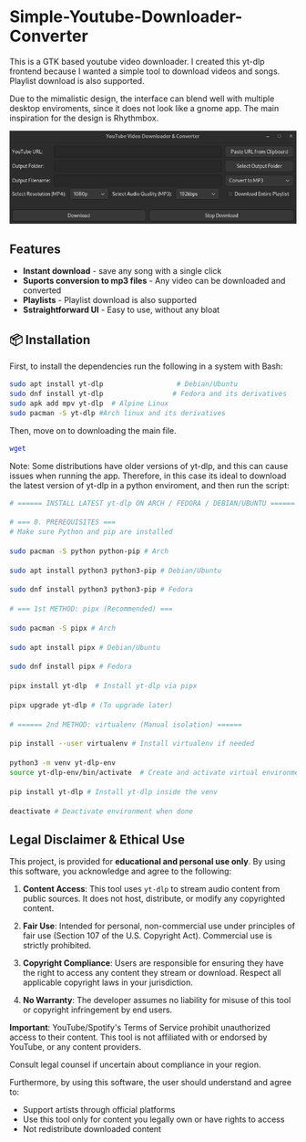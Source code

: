 # Simple-Youtube-Downloader-Converter


This is a GTK based youtube video downloader. I created this yt-dlp frontend because I wanted a simple tool to download videos and songs. Playlist download is also supported. 

Due to the mimalistic design, the interface can blend well with multiple desktop enviroments, since it does not look like a gnome app. The main inspiration for the design is Rhythmbox. 


![Alt Text](https://github.com/Abstract-AA/Simple-Youtube-Downloader-Converter/blob/main/Screenshot.png)


## Features

- **Instant download** - save any song with a single click
- **Suports conversion to mp3 files** - Any video can be downloaded and converted
- **Playlists** - Playlist download is also supported
- **Sstraightforward UI** - Easy to use, without any bloat

## 📦 Installation

First, to install the dependencies run the following in a system with Bash:

```bash
sudo apt install yt-dlp                  # Debian/Ubuntu
sudo dnf install yt-dlp                 # Fedora and its derivatives
sudo apk add mpv yt-dlp  # Alpine Linux
sudo pacman -S yt-dlp #Arch linux and its derivatives

```
Then, move on to downloading the main file.

```bash
wget 

```

Note: Some distributions have older versions of yt-dlp, and this can cause issues when running the app. Therefore, in this case its ideal to download the latest version of yt-dlp in a python enviroment, and then run the script:

```bash
# ====== INSTALL LATEST yt-dlp ON ARCH / FEDORA / DEBIAN/UBUNTU ======

# === 0. PREREQUISITES ===
# Make sure Python and pip are installed

sudo pacman -S python python-pip # Arch

sudo apt install python3 python3-pip # Debian/Ubuntu

sudo dnf install python3 python3-pip # Fedora

# === 1st METHOD: pipx (Recommended) ===

sudo pacman -S pipx # Arch

sudo apt install pipx # Debian/Ubuntu

sudo dnf install pipx # Fedora

pipx install yt-dlp  # Install yt-dlp via pipx

pipx upgrade yt-dlp # (To upgrade later)

# ====== 2nd METHOD: virtualenv (Manual isolation) ======

pip install --user virtualenv # Install virtualenv if needed

python3 -m venv yt-dlp-env
source yt-dlp-env/bin/activate  # Create and activate virtual environment

pip install yt-dlp # Install yt-dlp inside the venv

deactivate # Deactivate environment when done

```

## Legal Disclaimer & Ethical Use

This project, is provided for **educational and personal use only**. By using this software, you acknowledge and agree to the following:

1. **Content Access**: This tool uses `yt-dlp` to stream audio content from public sources. It does not host, distribute, or modify any copyrighted content.

2. **Fair Use**: Intended for personal, non-commercial use under principles of fair use (Section 107 of the U.S. Copyright Act). Commercial use is strictly prohibited.

3. **Copyright Compliance**: Users are responsible for ensuring they have the right to access any content they stream or download. Respect all applicable copyright laws in your jurisdiction.

4. **No Warranty**: The developer assumes no liability for misuse of this tool or copyright infringement by end users.

**Important**: YouTube/Spotify's Terms of Service prohibit unauthorized access to their content. This tool is not affiliated with or endorsed by YouTube, or any content providers.

Consult legal counsel if uncertain about compliance in your region.

Furthermore, by using this software, the user should understand and agree to:
- Support artists through official platforms
- Use this tool only for content you legally own or have rights to access
- Not redistribute downloaded content
